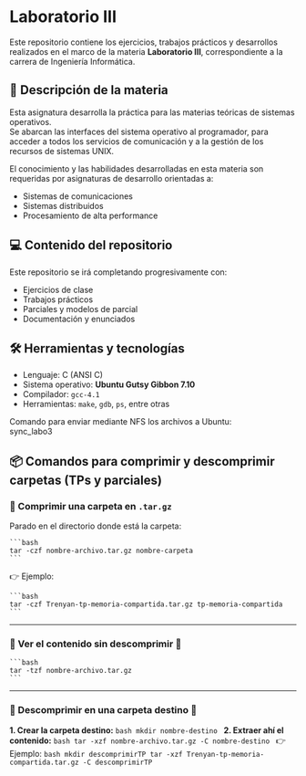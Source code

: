 # Laboratorio III 
Este repositorio contiene los ejercicios, trabajos prácticos y desarrollos realizados en el marco de la materia **Laboratorio III**, correspondiente a la carrera de Ingeniería Informática.

## 📖  Descripción de la materia

Esta asignatura desarrolla la práctica para las materias teóricas de sistemas operativos.  
Se abarcan las interfaces del sistema operativo al programador, para acceder a todos los servicios de comunicación y a la gestión de los recursos de sistemas UNIX.

El conocimiento y las habilidades desarrolladas en esta materia son requeridas por asignaturas de desarrollo orientadas a:
- Sistemas de comunicaciones
- Sistemas distribuidos
- Procesamiento de alta performance

## 💻  Contenido del repositorio

Este repositorio se irá completando progresivamente con:

- Ejercicios de clase
- Trabajos prácticos 
- Parciales y modelos de parcial
- Documentación y enunciados

## 🛠️  Herramientas y tecnologías

- Lenguaje: C (ANSI C)
- Sistema operativo: **Ubuntu Gutsy Gibbon 7.10**
- Compilador: `gcc-4.1`
- Herramientas: `make`, `gdb`, `ps`, entre otras

Comando para enviar mediante NFS los archivos a Ubuntu:  
sync_labo3
## 📦 Comandos para comprimir y descomprimir carpetas (TPs y parciales)

### 🔹 Comprimir una carpeta en `.tar.gz`
Parado en el directorio donde está la carpeta:  
    
    ```bash
    tar -czf nombre-archivo.tar.gz nombre-carpeta
    ```

👉 Ejemplo:  

    ```bash
    tar -czf Trenyan-tp-memoria-compartida.tar.gz tp-memoria-compartida
    ```

---

### 🔹 Ver el contenido sin descomprimir 👀
    ```bash
    tar -tzf nombre-archivo.tar.gz 
    ```

    

---

### 🔹 Descomprimir en una carpeta destino 📂
**1. Crear la carpeta destino:**
    ```bash
    mkdir nombre-destino
    ```
**2. Extraer ahí el contenido:**
    ```bash
    tar -xzf nombre-archivo.tar.gz -C nombre-destino
    ```
👉 Ejemplo:
    ```bash
    mkdir descomprimirTP
    tar -xzf Trenyan-tp-memoria-compartida.tar.gz -C descomprimirTP
    ```

